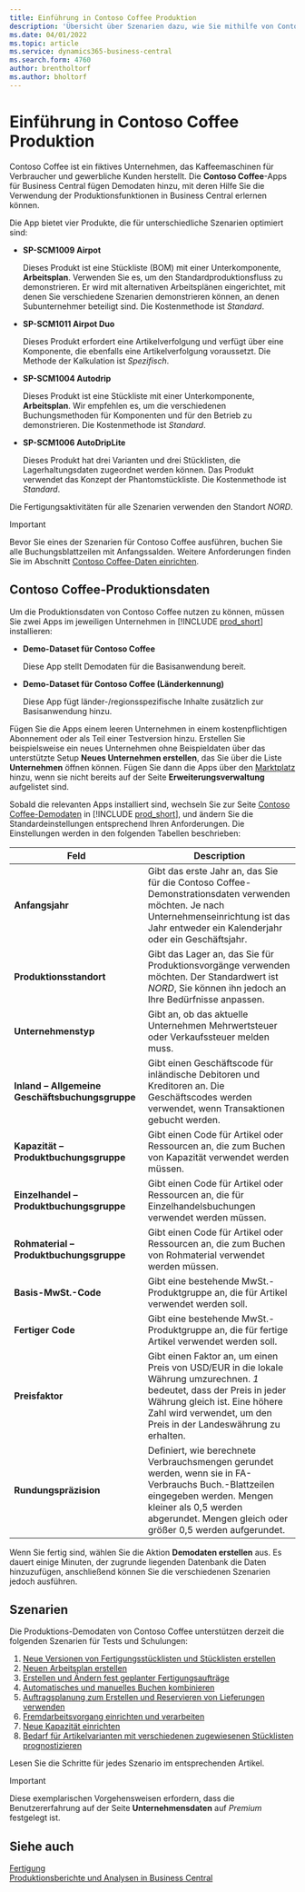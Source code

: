 ```yaml
---
title: Einführung in Contoso Coffee Produktion
description: 'Übersicht über Szenarien dazu, wie Sie mithilfe von Contoso Coffee-Demodaten die Verwendung von Produktionsfunktionen in Business Central erlernen können.'
ms.date: 04/01/2022
ms.topic: article
ms.service: dynamics365-business-central
ms.search.form: 4760
author: brentholtorf
ms.author: bholtorf
---
```


# Einführung in Contoso Coffee Produktion

Contoso Coffee ist ein fiktives Unternehmen, das Kaffeemaschinen für Verbraucher und gewerbliche Kunden herstellt. Die **Contoso Coffee**-Apps für Business Central fügen Demodaten hinzu, mit deren Hilfe Sie die Verwendung der Produktionsfunktionen in Business Central erlernen können.  

Die App bietet vier Produkte, die für unterschiedliche Szenarien optimiert sind:

- **SP-SCM1009 Airpot**  

  Dieses Produkt ist eine Stückliste (BOM) mit einer Unterkomponente, **Arbeitsplan**. Verwenden Sie es, um den Standardproduktionsfluss zu demonstrieren. Er wird mit alternativen Arbeitsplänen eingerichtet, mit denen Sie verschiedene Szenarien demonstrieren können, an denen Subunternehmer beteiligt sind. Die Kostenmethode ist *Standard*.  

- **SP-SCM1011 Airpot Duo**  

  Dieses Produkt erfordert eine Artikelverfolgung und verfügt über eine Komponente, die ebenfalls eine Artikelverfolgung voraussetzt. Die Methode der Kalkulation ist *Spezifisch*.  

- **SP-SCM1004 Autodrip**  

  Dieses Produkt ist eine Stückliste mit einer Unterkomponente, **Arbeitsplan**. Wir empfehlen es, um die verschiedenen Buchungsmethoden für Komponenten und für den Betrieb zu demonstrieren. Die Kostenmethode ist *Standard*.

- **SP-SCM1006 AutoDripLite**

  Dieses Produkt hat drei Varianten und drei Stücklisten, die Lagerhaltungsdaten zugeordnet werden können. Das Produkt verwendet das Konzept der Phantomstückliste. Die Kostenmethode ist *Standard*.

Die Fertigungsaktivitäten für alle Szenarien verwenden den Standort *NORD*.  

> [!IMPORTANT]
> Bevor Sie eines der Szenarien für Contoso Coffee ausführen, buchen Sie alle Buchungsblattzeilen mit Anfangssalden. Weitere Anforderungen finden Sie im Abschnitt [Contoso Coffee-Daten einrichten](#set-up-contoso-coffee-manufacturing-data).

## Contoso Coffee-Produktionsdaten

Um die Produktionsdaten von Contoso Coffee nutzen zu können, müssen Sie zwei Apps im jeweiligen Unternehmen in [!INCLUDE [prod_short](../../includes/prod_short.md)] installieren:  

- **Demo-Dataset für Contoso Coffee**  

    Diese App stellt Demodaten für die Basisanwendung bereit.  
- **Demo-Dataset für Contoso Coffee (Länderkennung)**  

    Diese App fügt länder-/regionsspezifische Inhalte zusätzlich zur Basisanwendung hinzu.

Fügen Sie die Apps einem leeren Unternehmen in einem kostenpflichtigen Abonnement oder als Teil einer Testversion hinzu. Erstellen Sie beispielsweise ein neues Unternehmen ohne Beispieldaten über das unterstützte Setup **Neues Unternehmen erstellen**, das Sie über die Liste **Unternehmen** öffnen können. Fügen Sie dann die Apps über den [Marktplatz](../../ui-extensions-install-uninstall.md#install) hinzu, wenn sie nicht bereits auf der Seite **Erweiterungsverwaltung** aufgelistet sind.  

Sobald die relevanten Apps installiert sind, wechseln Sie zur Seite [Contoso Coffee-Demodaten](https://businesscentral.dynamics.com/?page=4760) in [!INCLUDE [prod_short](../../includes/prod_short.md)], und ändern Sie die Standardeinstellungen entsprechend Ihren Anforderungen. Die Einstellungen werden in den folgenden Tabellen beschrieben:  

|Feld  |Description  |
|---------|---------|
|**Anfangsjahr** |Gibt das erste Jahr an, das Sie für die Contoso Coffee-Demonstrationsdaten verwenden möchten. Je nach Unternehmenseinrichtung ist das Jahr entweder ein Kalenderjahr oder ein Geschäftsjahr.|
|**Produktionsstandort** |Gibt das Lager an, das Sie für Produktionsvorgänge verwenden möchten. Der Standardwert ist *NORD*, Sie können ihn jedoch an Ihre Bedürfnisse anpassen.|
|**Unternehmenstyp**    |Gibt an, ob das aktuelle Unternehmen Mehrwertsteuer oder Verkaufssteuer melden muss. |
|**Inland – Allgemeine Geschäftsbuchungsgruppe**|Gibt einen Geschäftscode für inländische Debitoren und Kreditoren an. Die Geschäftscodes werden verwendet, wenn Transaktionen gebucht werden. |
|**Kapazität – Produktbuchungsgruppe**    |Gibt einen Code für Artikel oder Ressourcen an, die zum Buchen von Kapazität verwendet werden müssen.|
|**Einzelhandel – Produktbuchungsgruppe**    |Gibt einen Code für Artikel oder Ressourcen an, die für Einzelhandelsbuchungen verwendet werden müssen.|
|**Rohmaterial – Produktbuchungsgruppe**    |Gibt einen Code für Artikel oder Ressourcen an, die zum Buchen von Rohmaterial verwendet werden müssen. |
|**Basis-MwSt.-Code**    |Gibt eine bestehende MwSt.-Produktgruppe an, die für Artikel verwendet werden soll.|
|**Fertiger Code**    |Gibt eine bestehende MwSt.-Produktgruppe an, die für fertige Artikel verwendet werden soll.|
|**Preisfaktor**     |Gibt einen Faktor an, um einen Preis von USD/EUR in die lokale Währung umzurechnen. *1* bedeutet, dass der Preis in jeder Währung gleich ist. Eine höhere Zahl wird verwendet, um den Preis in der Landeswährung zu erhalten. |
|**Rundungspräzision**  |Definiert, wie berechnete Verbrauchsmengen gerundet werden, wenn sie in FA-Verbrauchs Buch.-Blattzeilen eingegeben werden. Mengen kleiner als 0,5 werden abgerundet. Mengen gleich oder größer 0,5 werden aufgerundet.|

Wenn Sie fertig sind, wählen Sie die Aktion **Demodaten erstellen** aus. Es dauert einige Minuten, der zugrunde liegenden Datenbank die Daten hinzuzufügen, anschließend können Sie die verschiedenen Szenarien jedoch ausführen.  

## Szenarien

Die Produktions-Demodaten von Contoso Coffee unterstützen derzeit die folgenden Szenarien für Tests und Schulungen:

1. [Neue Versionen von Fertigungsstücklisten und Stücklisten erstellen](create-new-production-bom-version.md)  
2. [Neuen Arbeitsplan erstellen](create-new-routing.md)  
3. [Erstellen und Ändern fest geplanter Fertigungsaufträge](create-firm-planned-production-order-change.md)  
4. [Automatisches und manuelles Buchen kombinieren](combine-automatic-manual-flushing.md)  
5. [Auftragsplanung zum Erstellen und Reservieren von Lieferungen verwenden](order-planning-create-reserve-supply.md)  
6. [Fremdarbeitsvorgang einrichten und verarbeiten](set-up-process-subcontracting-operation.md)  
7. [Neue Kapazität einrichten](set-up-new-capacity.md)  
8. [Bedarf für Artikelvarianten mit verschiedenen zugewiesenen Stücklisten prognostizieren](variants.md)  

Lesen Sie die Schritte für jedes Szenario im entsprechenden Artikel.  

> [!IMPORTANT]
> Diese exemplarischen Vorgehensweisen erfordern, dass die Benutzererfahrung auf der Seite **Unternehmensdaten** auf *Premium* festgelegt ist.

## Siehe auch

[Fertigung](../../production-manage-manufacturing.md)  
[Produktionsberichte und Analysen in Business Central](../../production-reports.md)  
